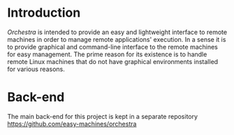 # Introduction

*Orchestra* is intended to provide an easy and lightweight interface to remote machines in order to manage remote applications' execution. In a sense it is to provide graphical and command-line interface to the remote machines for easy management. The prime reason for its existence is to handle remote Linux machines that do not have graphical environments installed for various reasons.

# Back-end

The main back-end for this project is kept in a separate repository https://github.com/easy-machines/orchestra
